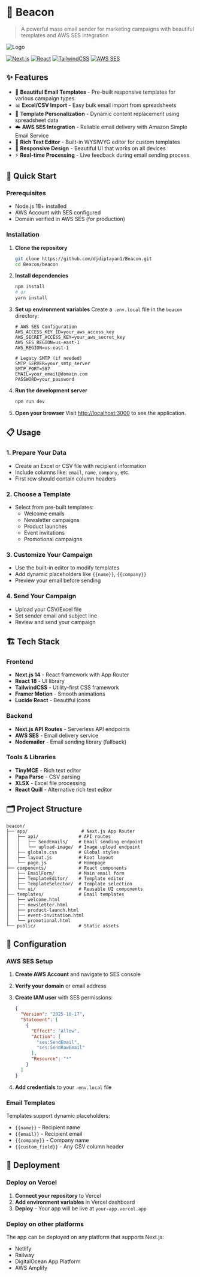 # 📧 Beacon

> A powerful mass email sender for marketing campaigns with beautiful templates and AWS SES integration

![Logo](https://mailer-6i6.pages.dev/logo.png)

[![Next.js](https://img.shields.io/badge/Next.js-14.2.0-black)](https://nextjs.org/)
[![React](https://img.shields.io/badge/React-18-blue)](https://reactjs.org/)
[![TailwindCSS](https://img.shields.io/badge/TailwindCSS-3.4-38B2AC)](https://tailwindcss.com/)
[![AWS SES](https://img.shields.io/badge/AWS-SES-orange)](https://aws.amazon.com/ses/)

## ✨ Features

- 🎨 **Beautiful Email Templates** - Pre-built responsive templates for various campaign types
- 📊 **Excel/CSV Import** - Easy bulk email import from spreadsheets
- 🎯 **Template Personalization** - Dynamic content replacement using spreadsheet data
- ☁️ **AWS SES Integration** - Reliable email delivery with Amazon Simple Email Service
- 📝 **Rich Text Editor** - Built-in WYSIWYG editor for custom templates
- 📱 **Responsive Design** - Beautiful UI that works on all devices
- ⚡ **Real-time Processing** - Live feedback during email sending process

## 🚀 Quick Start

### Prerequisites

- Node.js 18+ installed
- AWS Account with SES configured
- Domain verified in AWS SES (for production)

### Installation

1. **Clone the repository**

   ```bash
   git clone https://github.com/djdiptayan1/Beacon.git
   cd Beacon/beacon
   ```

2. **Install dependencies**

   ```bash
   npm install
   # or
   yarn install
   ```

3. **Set up environment variables**
   Create a `.env.local` file in the `beacon` directory:

   ```env
   # AWS SES Configuration
   AWS_ACCESS_KEY_ID=your_aws_access_key
   AWS_SECRET_ACCESS_KEY=your_aws_secret_key
   AWS_SES_REGION=us-east-1
   AWS_REGION=us-east-1
   
   # Legacy SMTP (if needed)
   SMTP_SERVER=your_smtp_server
   SMTP_PORT=587
   EMAIL=your_email@domain.com
   PASSWORD=your_password
   ```

4. **Run the development server**

   ```bash
   npm run dev
   ```

5. **Open your browser**
   Visit [http://localhost:3000](http://localhost:3000) to see the application.

## 📋 Usage

### 1. Prepare Your Data

- Create an Excel or CSV file with recipient information
- Include columns like: `email`, `name`, `company`, etc.
- First row should contain column headers

### 2. Choose a Template

- Select from pre-built templates:
  - Welcome emails
  - Newsletter campaigns
  - Product launches
  - Event invitations
  - Promotional campaigns

### 3. Customize Your Campaign

- Use the built-in editor to modify templates
- Add dynamic placeholders like `{{name}}`, `{{company}}`
- Preview your email before sending

### 4. Send Your Campaign

- Upload your CSV/Excel file
- Set sender email and subject line
- Review and send your campaign

## 🏗️ Tech Stack

### Frontend

- **Next.js 14** - React framework with App Router
- **React 18** - UI library
- **TailwindCSS** - Utility-first CSS framework
- **Framer Motion** - Smooth animations
- **Lucide React** - Beautiful icons

### Backend

- **Next.js API Routes** - Serverless API endpoints
- **AWS SES** - Email delivery service
- **Nodemailer** - Email sending library (fallback)

### Tools & Libraries

- **TinyMCE** - Rich text editor
- **Papa Parse** - CSV parsing
- **XLSX** - Excel file processing
- **React Quill** - Alternative rich text editor

## 🗂️ Project Structure

```text
beacon/
├── app/                    # Next.js App Router
│   ├── api/               # API routes
│   │   ├── SendEmails/    # Email sending endpoint
│   │   └── upload-image/  # Image upload endpoint
│   ├── globals.css        # Global styles
│   ├── layout.js          # Root layout
│   └── page.js            # Homepage
├── components/            # React components
│   ├── EmailForm/         # Main email form
│   ├── TemplateEditor/    # Template editor
│   ├── TemplateSelector/  # Template selection
│   └── ui/                # Reusable UI components
├── templates/             # Email templates
│   ├── welcome.html
│   ├── newsletter.html
│   ├── product-launch.html
│   ├── event-invitation.html
│   └── promotional.html
└── public/                # Static assets
```

## 🔧 Configuration

### AWS SES Setup

1. **Create AWS Account** and navigate to SES console
2. **Verify your domain** or email address
3. **Create IAM user** with SES permissions:

   ```json
   {
     "Version": "2025-10-17",
     "Statement": [
       {
         "Effect": "Allow",
         "Action": [
           "ses:SendEmail",
           "ses:SendRawEmail"
         ],
         "Resource": "*"
       }
     ]
   }
   ```

4. **Add credentials** to your `.env.local` file

### Email Templates

Templates support dynamic placeholders:

- `{{name}}` - Recipient name
- `{{email}}` - Recipient email
- `{{company}}` - Company name
- `{{custom_field}}` - Any CSV column header

## 🚢 Deployment

### Deploy on Vercel

1. **Connect your repository** to Vercel
2. **Add environment variables** in Vercel dashboard
3. **Deploy** - Your app will be live at `your-app.vercel.app`

### Deploy on other platforms

The app can be deployed on any platform that supports Next.js:

- Netlify
- Railway
- DigitalOcean App Platform
- AWS Amplify
